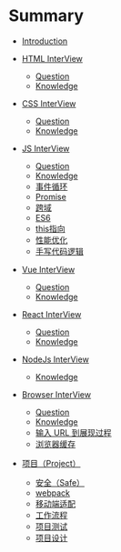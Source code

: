 <!--
 * @Author: Li Zhiliang
 * @Date: 2020-11-18 10:53:38
 * @LastEditors: Li Zhiliang
 * @LastEditTime: 2020-12-16 18:11:58
 * @FilePath: /FE-Interview.git/SUMMARY.md
-->
# Summary

* [Introduction](README.md)

* [HTML InterView](html/README.md)
    * [Question](html/question.md)
    * [Knowledge](html/knowledge.md)

* [CSS InterView](css/README.md)
    * [Question](css/question.md)
    * [Knowledge](css/knowledge.md)

* [JS InterView](javascript/README.md)
    * [Question](javascript/question.md)
    * [Knowledge](javascript/knowledge.md)
    * [事件循环](javascript/eventLoop.md)
    * [Promise](javascript/promise.md)
    * [跨域](javascript/cross-domain.md)
    * [ES6](javascript/es6.md)
    * [this指向](javascript/this.md)
    * [性能优化](javascript/performance.md)
    * [手写代码逻辑](javascript/handleWrittenCode.md)

* [Vue InterView](vue/README.md)
    * [Question](vue/question.md)
    * [Knowledge](vue/knowledge.md)

* [React InterView](react/README.md)
    * [Question](react/question.md)
    * [Knowledge](react/knowledge.md)

* [NodeJs InterView](node/README.md)
    * [Knowledge](node/knowledge.md)

* [Browser InterView](browser/README.md)
    * [Question](browser/question.md)
    * [Knowledge](browser/knowledge.md)
    * [输入 URL 到展现过程](browser/urlPageShow.md)
    * [浏览器缓存](browser/cache.md)

* [项目（Project）](project/index.md)
    * [安全（Safe）](project/safe.md)
    * [webpack](project/webpack.md)
    * [移动端适配](project/adapter.md)
    * [工作流程](project/process.md)
    * [项目测试](project/test.md)
    * [项目设计](project/design)

